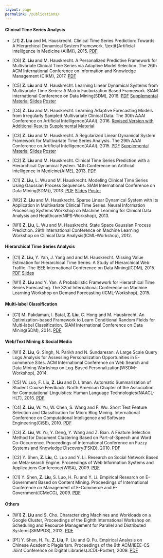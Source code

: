 ```yaml
---
layout: page
permalink: /publications/
---
```




#### Clinical Time Series Analysis
* [J1] **Z. Liu** and M. Hauskrecht. Clinical Time Series Prediction: Towards A Hierarchical Dynamical System Framework. \textit{Artificial Intelligence in Medicine (AIIM)}, 2015. <a href="{{ site.baseurl }}/download/aiim2015.pdf" class="button button-blue button-small">PDF</a>

* [C6] **Z. Liu** and M. Hauskrecht. A Personalized Predictive Framework for Multivariate Clinical Time Series via Adaptive Model Selection. The 26th ACM International Conference on Information and Knowledge Management (CIKM), 2017. <a href="{{ site.baseurl }}/download/cikm2017.pdf" class="button button-blue button-small">PDF</a>

* [C5] **Z. Liu** and M. Hauskrecht. Learning Linear Dynamical Systems from Multivariate Time Series: A Matrix Factorization Based Framework. SIAM International Conference on Data Mining(SDM), 2016. <a href="{{ site.baseurl }}/download/sdm2016.pdf" class="button button-blue button-small">PDF</a> <a href="{{ site.baseurl }}/download/sdm2016_sup.pdf" class="button button-blue button-small">Supplemental Material</a> <a href="{{ site.baseurl }}/download/sdm2016_slides.pdf" class="button button-blue button-small">Slides</a> <a href="{{ site.baseurl }}/download/sdm2016_poster.pdf" class="button button-blue button-small">Poster</a> 

* [C4] **Z. Liu** and M. Hauskrecht. Learning Adaptive Forecasting Models from Irregularly Sampled Multivariate Clinical Data. The 30th AAAI Conference on Artificial Intelligence(AAAI), 2016. <a href="{{ site.baseurl }}/download/aaai2016_revision.pdf" class="button button-blue button-small">Revised Version with Additional Results</a> <a href="{{ site.baseurl }}/download/aaai2016_sup.pdf" class="button button-blue button-small">Supplemental Material</a> 

* [C3] **Z. Liu** and M. Hauskrecht. A Regularized Linear Dynamical System Framework for Multivariate Time Series Analysis. The 29th AAAI Conference on Artificial Intelligence(AAAI), 2015. <a href="{{ site.baseurl }}/download/aaai2015.pdf" class="button button-blue button-small">PDF</a> <a href="{{ site.baseurl }}/download/aaai2015_sup.pdf" class="button button-blue button-small">Supplemental Material</a> <a href="{{ site.baseurl }}/download/aaai2015_slides.pdf" class="button button-blue button-small">Slides</a> <a href="{{ site.baseurl }}/download/aaai2015_poster.pdf" class="button button-blue button-small">Poster</a> 

* [C2] **Z. Liu**  and M. Hauskrecht. Clinical Time Series Prediction with a Hierarchical Dynamical System. 14th Conference on Artificial Intelligence in Medicine(AIME), 2013. <a href="{{ site.baseurl }}/download/aime2013.pdf" class="button button-blue button-small">PDF</a>

* [C1] **Z. Liu**, L. Wu and M. Hauskrecht. Modeling Clinical Time Series Using Gaussian Process Sequences. SIAM International Conference on Data Mining(SDM)}, 2013. <a href="{{ site.baseurl }}/download/sdm2013.pdf" class="button button-blue button-small">PDF</a> <a href="{{ site.baseurl }}/download/sdm2013_slides.pdf" class="button button-blue button-small">Slides</a> <a href="{{ site.baseurl }}/download/sdm2013_poster.pdf" class="button button-blue button-small">Poster</a> 

* [W2] **Z. Liu** and M. Hauskrecht. Sparse Linear Dynamical System with Its Application in Multivariate Clinical Time Series. Neural Information Processing Systems Workshop on Machine Learning for Clinical Data Analysis and Healthcare(NIPS-Workshop), 2013.

* [W1] **Z. Liu**, L. Wu and M. Hauskrecht. State Space Gaussian Process Prediction. 29th International Conference on Machine Learning Workshop on Clinical Data Analysis(ICML-Workshop), 2012.

#### Hierarchical Time Series Analysis
* [C1] **Z. Liu**, Y. Yan, J. Yang and and M. Hauskrecht. Missing Value Estimation for Hierarchical Time Series: A Study of Hierarchical Web Traffic. The IEEE International Conference on Data Mining(ICDM), 2015. <a href="{{ site.baseurl }}/download/icdm2015.pdf" class="button button-blue button-small">PDF</a> <a href="{{ site.baseurl }}/download/icdm2015_slides.pdf" class="button button-blue button-small">Slides</a>

* [W1] **Z. Liu** and Y. Yan. A Probabilistic Framework for Hierarchical Time Series Forecasting. The 32nd International Conference on Machine Learning Workshop on Demand Forecasting (ICML-Workshop), 2015.

#### Multi-label Classification
* [C1] M. Pakdaman, I. Batal, **Z. Liu**, C. Hong and M. Hauskrecht. An Optimization-based Framework to Learn Conditional Random Fields for Multi-label Classification. SIAM International Conference on Data Mining(SDM), 2014. <a href="{{ site.baseurl }}/download/sdm2014.pdf" class="button button-blue button-small">PDF</a>

#### Web/Text Mining & Social Media
* [W1] **Z. Liu**, G. Singh, N. Parikh and N. Sundaresan. A Large Scale Query Logs Analysis for Assessing Personalization Opportunities in E-commerce Sites. ACM International Conference on Web Search and Data Mining Workshop on Log-Based Personalization(WSDM-Workshop), 2014.

* [C5] W. Luo, F. Liu, **Z. Liu** and D. Litman. Automatic Summarization of Student Course Feedback. North American Chapter of the Association for Computational Linguistics: Human Language Technologies(NAACL-HLT), 2016. <a href="{{ site.baseurl }}/download/" class="button button-blue button-small">PDF</a>

* [C4] **Z. Liu**, W. Yu, W. Chen, S. Wang and F. Wu. Short Text Feature Selection and Classification for Micro Blog Mining. International Conference on Computational Intelligence and Software Engineering(CiSE), 2010. <a href="{{ site.baseurl }}/download/cise2010.pdf" class="button button-blue button-small">PDF</a>

* [C3] **Z. Liu**, W. Yu, Y. Deng, Y. Wang and Z. Bian. A Feature Selection Method for Document Clustering Based on Part-of-Speech and Word Co-Occurrence. Proceedings of International Conference on Fuzzy Systems and Knowledge Discovery(FSKD), 2010. <a href="{{ site.baseurl }}/download/fskd2010.pdf" class="button button-blue button-small">PDF</a>

* [C2] Y. Shen, **Z. Liu**, C. Luo and Y. Li. Research on Social Network Based on Meta-search Engine. Proceedings of Web Information Systems and Applications Conference(WISA), 2009. <a href="{{ site.baseurl }}/download/wisa2009.pdf" class="button button-blue button-small">PDF</a>

* [C1] Y. Shen, **Z. Liu**, S. Luo, H. Fu and Y. Li. Empirical Research on E-Government Based on Content Mining. Proceedings of International Conference on Management of E-Commerce and E-Government(ICMeCG), 2009. <a href="{{ site.baseurl }}/download/icmecg2009.pdf" class="button button-blue button-small">PDF</a>

#### Others

* [W1] **Z. Liu** and S. Cho. Characterizing Machines and Workloads on a Google Cluster, Proceedings of the Eighth International Workshop on Scheduling and Resource Management for Parallel and Distributed Systems(SRMPDS), 2012. <a href="{{ site.baseurl }}/download/srmpds2012.pdf" class="button button-blue button-small">PDF</a>

* [P1] Y. Shen, H. Fu, **Z. Liu**, P. Liu and Q. Fu. Empirical Analysis on Chinese Academic Plagiarism. Proceedings of the 9th ACM/IEEE-CS Joint Conference on Digital Libraries(JCDL-Poster), 2009. <a href="{{ site.baseurl }}/download/jcdl2009.pdf" class="button button-blue button-small">PDF</a>
